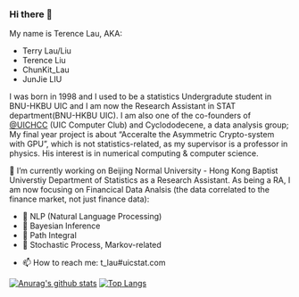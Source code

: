 ### Hi there 👋

<!--
**TerenceLiu98/TerenceLiu98** is a ✨ _special_ ✨ repository because its `README.md` (this file) appears on your GitHub profile.

Here are some ideas to get you started:

- 🔭 I’m currently working on ...
- 🌱 I’m currently learning ...
- 👯 I’m looking to collaborate on ...
- 🤔 I’m looking for help with ...
- 💬 Ask me about ...
- 📫 How to reach me: ...
- 😄 Pronouns: ...
- ⚡ Fun fact: ...
-->

My name is Terence Lau, AKA:

- Terry Lau/Liu
- Terence Liu
- ChunKit_Lau
- JunJie LIU

I was born in 1998 and I used to be a statistics Undergradute student in BNU-HKBU UIC and I am now the Research Assistant in STAT department(BNU-HKBU UIC).
I am also one of the co-founders of [@UICHCC](https://uichcc.com) (UIC Computer Club) and Cyclododecene, a data analysis group;
My final year project is about “Acceralte the Asymmetric Crypto-system with GPU”, which is not statistics-related, as my supervisor is a professor in physics. His interest is in numerical computing & computer science.

🔭 I’m currently working on Beijing Normal University - Hong Kong Baptist Universtiy Department of Statistics as a Research Assistant. As being a RA, I am now focusing on Financical Data Analsis (the data correlated to the finance market, not just finance data):

* 🚩 NLP (Natural Language Processing)
* 🚩 Bayesian Inference
* 🚩 Path Integral
* 🚩 Stochastic Process, Markov-related

- 📫 How to reach me: t_lau#uicstat.com


[![Anurag's github stats](https://github-readme-stats.vercel.app/api?username=turing-yfqiu)](https://github.com/anuraghazra/github-readme-stats) 
[![Top Langs](https://github-readme-stats.vercel.app/api/top-langs/?username=turing-yfqiu)](https://github.com/anuraghazra/github-readme-stats)
